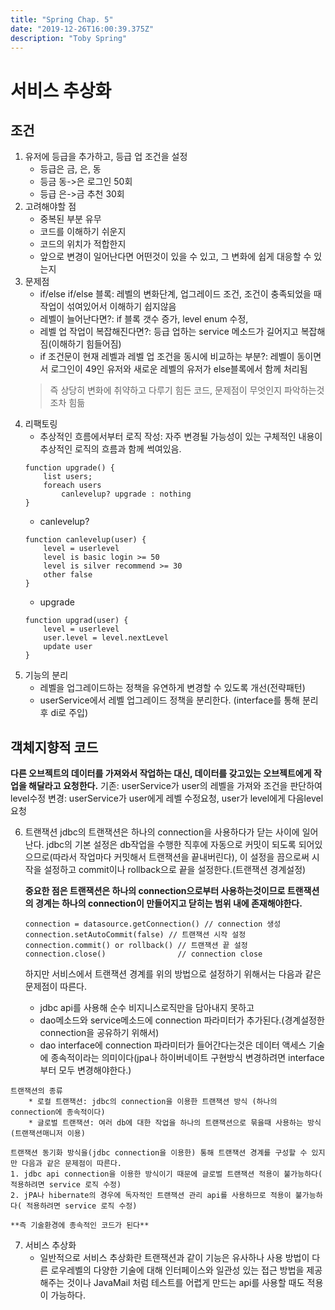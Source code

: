 ```yaml
---
title: "Spring Chap. 5"
date: "2019-12-26T16:00:39.375Z"
description: "Toby Spring"
---
```


# 서비스 추상화 

## 조건
1. 유저에 등급을 추가하고, 등급 업 조건을 설정
    - 등급은 금, 은, 동
    - 등금 동->은 로그인 50회
    - 등급 은->금 추천 30회
2. 고려해야할 점
    - 중복된 부분 유무
    - 코드를 이해하기 쉬운지
    - 코드의 위치가 적합한지
    - 앞으로 변경이 일어난다면 어떤것이 있을 수 있고, 그 변화에 쉽게 대응할 수 있는지
3. 문제점
    - if/else if/else 블록: 레벨의 변화단계, 업그레이드 조건, 조건이 충족되었을 때 작업이 섞여있어서 이해하기 쉽지않음
    - 레벨이 늘어난다면?: if 블록 갯수 증가, level enum 수정,
    - 레벨 업 작업이 복잡해진다면?: 등급 업하는 service 메소드가 길어지고 복잡해짐(이해하기 힘들어짐)
    - if 조건문이 현재 레벨과 레벨 업 조건을 동시에 비교하는 부분?: 레벨이 동이면서 로그인이 49인 유저와 새로운 레벨의 유저가 else블록에서 함께 처리됨
    > 즉 상당히 변화에 취약하고 다루기 힘든 코드, 문제점이 무엇인지 파악하는것조차 힘듦
4. 리팩토링
    - 추상적인 흐름에서부터 로직 작성: 자주 변경될 가능성이 있는 구체적인 내용이 추상적인 로직의 흐름과 함께 썩여있음.
    ```
    function upgrade() {
        list users;
        foreach users 
            canlevelup? upgrade : nothing
    }
    ```
    - canlevelup? 
    ```
    function canlevelup(user) {
        level = userlevel
        level is basic login >= 50
        level is silver recommend >= 30
        other false
    }
    ```
    - upgrade
    ```
    function upgrad(user) {
        level = userlevel
        user.level = level.nextLevel
        update user
    }
    ```
5. 기능의 분리
    - 레벨을 업그레이드하는 정책을 유연하게 변경할 수 있도록 개선(전략패턴)
    - userService에서 레벨 업그레이드 정책을 분리한다. (interface를 통해 분리 후 di로 주입)

## 객체지향적 코드
**다른 오브젝트의 데이터를 가져와서 작업하는 대신, 데이터를 갖고있는 오브젝트에게 작업을 해달라고 요청한다.**
기존: userService가 user의 레벨을 가져와 조건을 판단하여 level수정
변경: userService가 user에게 레벨 수정요청, user가 level에게 다음level 요청

6. 트랜잭션
    jdbc의 트랜잭션은 하나의 connection을 사용하다가 닫는 사이에 일어난다. jdbc의 기본 설정은 db작업을 수행한 직후에 자동으로 커밋이 되도록 되어있으므로(따라서 작업마다 커밋해서 트랜잭션을 끝내버린다), 이 설정을 끔으로써 시작을 설정하고 commit이나 rollback으로 끝을 설정한다.(트랜잭션 경계설정)
    
    **중요한 점은 트랜잭션은 하나의 connection으로부터 사용하는것이므로 트랜잭션의 경계는 하나의 connection이 만들어지고 닫히는 범위 내에 존재해야한다.**
    ```.{.java}
    connection = datasource.getConnection() // connection 생성 
    connection.setAutoCommit(false) // 트랜잭션 시작 설정
    connection.commit() or rollback() // 트랜잭션 끝 설정
    connection.close()                // connection close 
    ```
    
    하지만 서비스에서 트랜잭션 경계를 위의 방법으로 설정하기 위해서는 다음과 같은 문제점이 따른다.
    - jdbc api를 사용해 순수 비지니스로직만을 담아내지 못하고
    - dao메소드와 service메소드에 connection 파라미터가 추가된다.(경계설정한 connection을 공유하기 위해서)
    - dao interface에 connection 파라미터가 들어간다는것은 데이터 액세스 기술에 종속적이라는 의미이다(jpa나 하이버네이트 구현방식 변경하려면 interface부터 모두 변경해야한다.)
```{.no-highlight}
트랜잭션의 종류
    * 로컬 트랜잭션: jdbc의 connection을 이용한 트랜잭션 방식 (하나의 connection에 종속적이다)
    * 글로벌 트랜잭션: 여러 db에 대한 작업을 하나의 트랜잭션으로 묶을때 사용하는 방식(트랜잭션매니저 이용)
```
    트랜잭션 동기화 방식을(jdbc connection을 이용한) 통해 트랜잭션 경계를 구성할 수 있지만 다음과 같은 문제점이 따른다. 
    1. jdbc api connection을 이용한 방식이기 때문에 글로벌 트랜잭션 적용이 불가능하다( 적용하려면 service 로직 수정)
    2. jPA나 hibernate의 경우에 독자적인 트랜잭션 관리 api를 사용하므로 적용이 불가능하다( 적용하려면 service 로직 수정)

    **즉 기술환경에 종속적인 코드가 된다**

7. 서비스 추상화
    * 일반적으로 서비스 추상화란 트랜잭션과 같이 기능은 유사하나 사용 방법이 다른 로우레벨의 다양한 기술에 대해 인터페이스와 일관성 있는 접근 방법을 제공해주는 것이나 JavaMail 처럼 테스트를 어렵게 만드는 api를 사용할 때도 적용이 가능하다.



